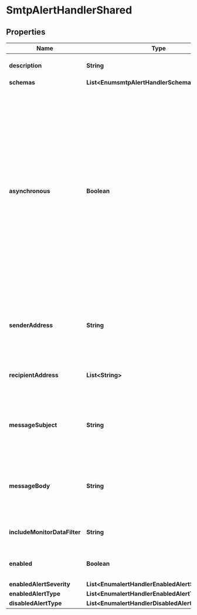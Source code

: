 

# SmtpAlertHandlerShared


## Properties

| Name | Type | Description | Notes |
|------------ | ------------- | ------------- | -------------|
|**description** | **String** | A description for this Alert Handler |  [optional] |
|**schemas** | **List&lt;EnumsmtpAlertHandlerSchemaUrn&gt;** |  |  |
|**asynchronous** | **Boolean** | Indicates whether the server should attempt to invoke this SMTP Alert Handler in a background thread so that any potentially-expensive processing (e.g., performing network communication to deliver the alert notification) will not delay whatever processing the server was performing when the alert was generated. |  [optional] |
|**senderAddress** | **String** | Specifies the email address to use as the sender for messages generated by this alert handler. |  |
|**recipientAddress** | **List&lt;String&gt;** | Specifies an email address to which the messages should be sent. |  |
|**messageSubject** | **String** | Specifies the subject that should be used for email messages generated by this alert handler. |  [optional] |
|**messageBody** | **String** | Specifies the body that should be used for email messages generated by this alert handler. |  [optional] |
|**includeMonitorDataFilter** | **String** | Include monitor entries that match this filter. |  [optional] |
|**enabled** | **Boolean** | Indicates whether the Alert Handler is enabled. |  |
|**enabledAlertSeverity** | **List&lt;EnumalertHandlerEnabledAlertSeverityProp&gt;** |  |  [optional] |
|**enabledAlertType** | **List&lt;EnumalertHandlerEnabledAlertTypeProp&gt;** |  |  [optional] |
|**disabledAlertType** | **List&lt;EnumalertHandlerDisabledAlertTypeProp&gt;** |  |  [optional] |




